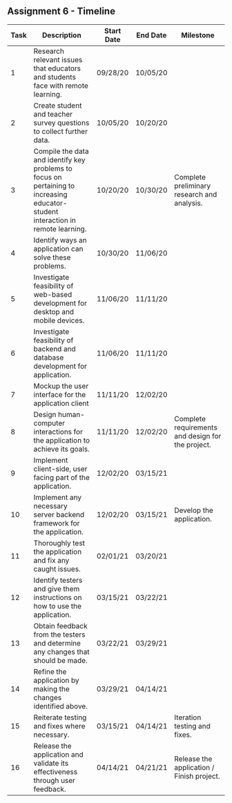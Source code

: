 ## Assignment 6 - Timeline
| Task | Description | Start Date | End Date | Milestone |
| --- | --- | --- | --- | --- |
| 1 | Research relevant issues that educators and students face with remote learning. | 09/28/20 | 10/05/20 |
| 2 | Create student and teacher survey questions to collect further data. | 10/05/20 | 10/20/20 |
| 3 | Compile the data and identify key problems to focus on pertaining to increasing educator-student interaction in remote learning. | 10/20/20 | 10/30/20 | Complete preliminary research and analysis. |
| 4 | Identify ways an application can solve these problems. | 10/30/20 | 11/06/20 |
| 5 | Investigate feasibility of web-based development for desktop and mobile devices. | 11/06/20 | 11/11/20 |
| 6 | Investigate feasibility of backend and database development for application. | 11/06/20 | 11/11/20 |
| 7 | Mockup the user interface for the application client | 11/11/20 | 12/02/20 |
| 8 | Design human-computer interactions for the application to achieve its goals. | 11/11/20 | 12/02/20 | Complete requirements and design for the project. |
| 9 | Implement client-side, user facing part of the application. | 12/02/20 | 03/15/21 |
| 10 | Implement any necessary server backend framework for the application. | 12/02/20 | 03/15/21 | Develop the application. |
| 11 | Thoroughly test the application and fix any caught issues. | 02/01/21 | 03/20/21 |
| 12 | Identify testers and give them instructions on how to use the application. | 03/15/21 | 03/22/21 |
| 13 | Obtain feedback from the testers and determine any changes that should be made. | 03/22/21 | 03/29/21 |
| 14 | Refine the application by making the changes identified above. | 03/29/21 | 04/14/21 |
| 15 | Reiterate testing and fixes where necessary. | 03/15/21 | 04/14/21 | Iteration testing and fixes. |
| 16 | Release the application and validate its effectiveness through user feedback. | 04/14/21 | 04/21/21 | Release the application / Finish project. |